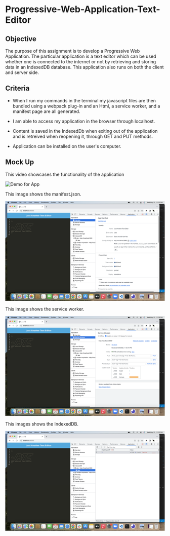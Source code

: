 # Progressive-Web-Application-Text-Editor

## Objective

The purpose of this assignment is to develop a Progressive Web Application. The particular application is a text editor which can be used whether one is connected to the internet or not by retrieving and storing data in an IndexedDB database. This application also runs on both the client and server side. 

## Criteria

* When I run my commands in the terminal my javascript files are then bundled using a webpack plug-in and an Html, a service worker, and a manifest page are all generated. 

* I am able to access my application in the browser through localhost. 

* Content is saved in the IndexedDb when exiting out of the application and is retreived when reopening it, through GET and PUT methods. 

* Application can be installed on the user's computer. 

## Mock Up

This video showcases the functionality of the application

![Demo for App](./assets/Text-Editor.gif)

This image shows the manifest.json. 

![Demo for manifest](./assets/3DB85A44-E0EB-475E-8839-4FA7C96A0687.png)

This image shows the service worker.

![Demo for service worker](./assets/0728018A-435E-454C-89C8-191BA959A5B2.png)

This images shows the IndexedDB.

![Demo for IndexedDB](./assets/2070B7D9-E31B-41A0-99FC-FF0077B6A609.png)

